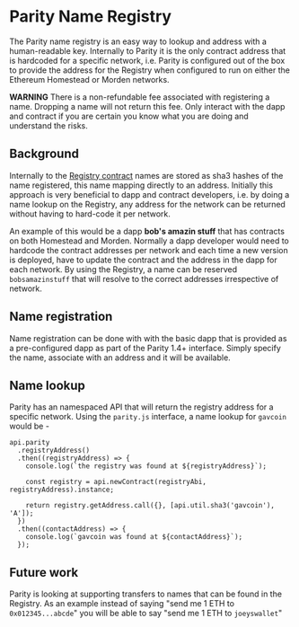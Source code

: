 # Parity Name Registry

The Parity name registry is an easy way to lookup and address with a human-readable key. Internally to Parity it is the only contract address that is hardcoded for a specific network, i.e. Parity is configured out of the box to provide the address for the Registry when configured to run on either the Ethereum Homestead or Morden networks.

**WARNING** There is a non-refundable fee associated with registering a name. Dropping a name will not return this fee. Only interact with the dapp and contract if you are certain you know what you are doing and understand the risks.

## Background

Internally to the [Registry contract](https://github.com/paritytech/contracts/blob/master/Registry.sol) names are stored as sha3 hashes of the name registered, this name mapping directly to an address. Initially this approach is very beneficial to dapp and contract developers, i.e. by doing a name lookup on the Registry, any address for the network can be returned without having to hard-code it per network.

An example of this would be a dapp **bob's amazin stuff** that has contracts on both Homestead and Morden. Normally a dapp developer would need to hardcode the contract addresses per network and each time a new version is deployed, have to update the contract and the address in the dapp for each network. By using the Registry, a name can be reserved `bobsamazinstuff` that will resolve to the correct addresses irrespective of network.

## Name registration

Name registration can be done with with the basic dapp that is provided as a pre-configured dapp as part of the Parity 1.4+ interface. Simply specify the name, associate with an address and it will be available.

## Name lookup

Parity has an namespaced API that will return the registry address for a specific network. Using the `parity.js` interface, a name lookup for `gavcoin` would be -


    api.parity
      .registryAddress()
      .then((registryAddress) => {
        console.log(`the registry was found at ${registryAddress}`);

        const registry = api.newContract(registryAbi, registryAddress).instance;

        return registry.getAddress.call({}, [api.util.sha3('gavcoin'), 'A']);
      })
      .then((contactAddress) => {
        console.log(`gavcoin was found at ${contactAddress}`);
      });


## Future work

Parity is looking at supporting transfers to names that can be found in the Registry. As an example instead of saying "send me 1 ETH to `0x012345...abcde`" you will be able to say "send me 1 ETH to `joeyswallet`"
